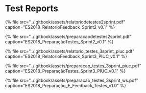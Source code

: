 # Test Reports

{% file src="../.gitbook/assets/relatoriodetestes2sprint.pdf" caption="ES2018_RelatorioFeedback_Sprint2_v0.1" %}

{% file src="../.gitbook/assets/preparacaodetestes2sprint.pdf" caption="ES2018_PreparaçãoTestes_Sprint2_v0.1" %}

{% file src="../.gitbook/assets/relatorio\_testes\_3sprint\_piuc.pdf" caption="ES2018_RelatorioFeedback_Sprint3_PIUC_v0.1" %}

{% file src="../.gitbook/assets/preparacao\_testes\_3sprint\_piuc.pdf" caption="ES2018_PreparaçãoTestes_Sprint3_PIUC_v0.1" %}

{% file src="../.gitbook/assets/preparacao\_testes\_3sprint\_ws.pdf" caption="ES2018_Preparação_E_Feedback_Testes_v1.0" %}

